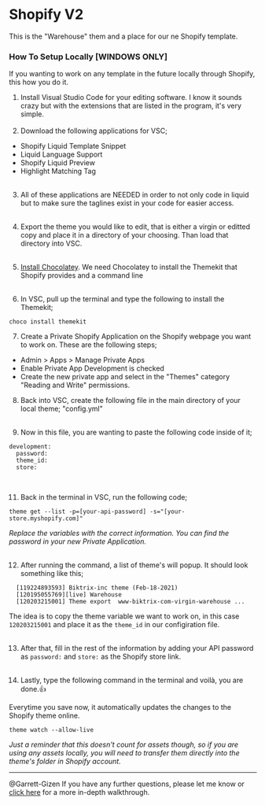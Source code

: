 # Shopify V2
This is the "Warehouse" them and a place for our ne Shopify template.


### How To Setup Locally [WINDOWS ONLY]

If you wanting to work on any template in the future locally through Shopify, this how you do it.

1. Install Visual Studio Code for your editing software. I know it sounds crazy but with the extensions that are listed in the program, it's very simple.
<br><br>
2. Download the following applications for VSC;
  - Shopify Liquid Template Snippet
  - Liquid Language Support
  - Shopify Liquid Preview
  - Highlight Matching Tag
<br><br>

3. All of these applications are NEEDED in order to not only code in liquid but to make sure the taglines exist in your code for easier access.
<br><br>

4. Export the theme you would like to edit, that is either a virgin or editted copy and place it in a directory of your choosing. Than load that directory into VSC.
<br><br>

5. [Install Chocolatey](https://chocolatey.org/install). 
We need Chocolatey to install the Themekit that Shopify provides and a command line
<br><br>

6. In VSC, pull up the terminal and type the following to install the Themekit;

`choco install themekit`
<br>


7. Create a Private Shopify Application on the Shopify webpage you want to work on. These are the following steps;
  - Admin > Apps > Manage Private Apps</li>
  - Enable Private App Development is checked</li>
  - Create the new private app and select in the "Themes" category "Reading and Write" permissions.</li>

 
8. Back into VSC, create the following file in the main directory of your local theme;
"config.yml"
<br><br>

10. Now in this file, you are wanting to paste the following code inside of it;

```
development:
  password: 
  theme_id:
  store:
  ```
  <br>

11. Back in the terminal in VSC, run the following code;
  
`theme get --list -p=[your-api-password] -s="[your-store.myshopify.com]"`

*Replace the variables with the correct information. You can find the password in your new Private Application.*
<br><br>

12. After running the command, a list of theme's will popup. It should look something like this;

```
  [119224893593] Biktrix-inc theme (Feb-18-2021)
  [120195055769][live] Warehouse
  [120203215001] Theme export  www-biktrix-com-virgin-warehouse ...
 ```
  
  The idea is to copy the theme variable we want to work on, in this case `120203215001` and place it as the `theme_id` in our configiration file.
  <br><br>
  
13. After that, fill in the rest of the information by adding your API password as `password:` and `store:` as the Shopify store link.
<br><br>

14. Lastly, type the following command in the terminal and voilà, you are done.:+1: 
  
  Everytime you save now, it automatically updates the changes to the Shopify theme online.
  
 `theme watch --allow-live`
  
*Just a reminder that this doesn't count for assets though, so if you are using any assets locally, you will need to transfer them directly into the theme's folder in Shopify account.*
<br><hr>
@Garrett-Gizen If you have any further questions, please let me know or [click here](https://joepichardo.com/blogs/shopify-liquid-for-beginners/local-shopify-theme-development-with-theme-kit) for a more in-depth walkthrough.
